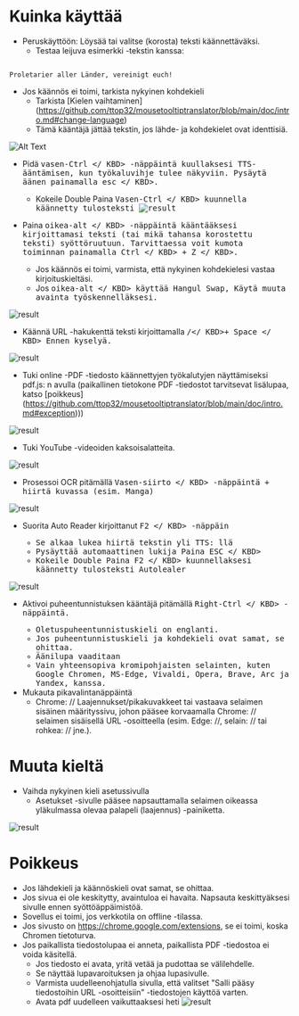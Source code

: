# Kuinka käyttää

- Peruskäyttöön: Löysää tai valitse (korosta) teksti käännettäväksi.
  - Testaa leijuva esimerkki -tekstin kanssa:
```console

Proletarier aller Länder, vereinigt euch!

```

  - Jos käännös ei toimi, tarkista nykyinen kohdekieli
    - Tarkista [Kielen vaihtaminen] (https://github.com/ttop32/mousetooltiptranslator/blob/main/doc/intro.md#change-language)
    - Tämä kääntäjä jättää tekstin, jos lähde- ja kohdekielet ovat identtisiä.

![Alt Text](/doc/reagre.gif)


- Pidä <KBD> vasen-Ctrl </ KBD> -näppäintä kuullaksesi TTS-ääntämisen, kun työkaluvihje tulee näkyviin. Pysäytä äänen painamalla <KBD> esc </ KBD>.
  - Kokeile Double Paina <KBD> Vasen-Ctrl </ KBD> kuunnella käännetty tulosteksti
![result](/doc/20.gif)


- Paina <KBD> oikea-alt </ KBD> -näppäintä kääntääksesi kirjoittamasi teksti (tai mikä tahansa korostettu teksti) syöttöruutuun. Tarvittaessa voit kumota toiminnan painamalla <KBD> Ctrl </ KBD> + <KBD> Z </ KBD>.
  - Jos käännös ei toimi, varmista, että nykyinen kohdekielesi vastaa kirjoituskieltäsi.
  - Jos <KBD> oikea-alt </ KBD> käyttää Hangul Swap,
Käytä muuta avainta työskennelläksesi.

![result](/doc/11.gif)


- Käännä URL -hakukenttä teksti kirjoittamalla <KBD>/</ KBD>+<KBD> Space </ KBD> Ennen kyselyä.

![result](/doc/21.gif)


- Tuki online -PDF -tiedosto käännettyjen työkalutyjen näyttämiseksi pdf.js: n avulla (paikallinen tietokone PDF -tiedostot tarvitsevat lisälupaa, katso [poikkeus] (https://github.com/ttop32/mousetooltiptranslator/blob/main/doc/intro.md#exception)))

![result](/doc/12.gif)


- Tuki YouTube -videoiden kaksoisalatteita.

![result](/doc/16.gif)


- Prosessoi OCR pitämällä <KBD> Vasen-siirto </ KBD> -näppäintä + hiirtä kuvassa (esim. Manga)

![result](/doc/15.gif)


- Suorita Auto Reader kirjoittanut <KBD> F2 </ KBD> -näppäin
  - Se alkaa lukea hiirtä tekstin yli TTS: llä
  - Pysäyttää automaattinen lukija Paina <KBD> ESC </ KBD>
  - Kokeile Double Paina <KBD> F2 </ KBD> kuunnellaksesi käännetty tulosteksti Autolealer

![result](/doc/30.gif)


- Aktivoi puheentunnistuksen kääntäjä pitämällä <KBD> Right-Ctrl </ KBD> -näppäintä.
  - Oletuspuheentunnistuskieli on englanti.
  - Jos puheentunnistuskieli ja kohdekieli ovat samat, se ohittaa.
  - Äänilupa vaaditaan
  - Vain yhteensopiva kromipohjaisten selainten, kuten Google Chromen, MS-Edge, Vivaldi, Opera, Brave, Arc ja Yandex, kanssa.
- Mukauta pikavalintanäppäintä
  - Chrome: // Laajennukset/pikakuvakkeet tai vastaava selaimen sisäinen määrityssivu, johon pääsee korvaamalla Chrome: // selaimen sisäisellä URL -osoitteella (esim. Edge: //, selain: // tai rohkea: // jne.).
# Muuta kieltä
- Vaihda nykyinen kieli asetussivulla
  - Asetukset -sivulle pääsee napsauttamalla selaimen oikeassa yläkulmassa olevaa palapeli (laajennus) -painiketta.

![result](/doc/14.gif)



# Poikkeus

- Jos lähdekieli ja käännöskieli ovat samat, se ohittaa.
- Jos sivua ei ole keskitytty, avaintuloa ei havaita.
Napsauta keskittyäksesi sivulle ennen syöttöäppäimistöä.
- Sovellus ei toimi, jos verkkotila on offline -tilassa.
- Jos sivusto on <https://chrome.google.com/extensions>, se ei toimi, koska Chromen tietoturva.
- Jos paikallista tiedostolupaa ei anneta, paikallista PDF -tiedostoa ei voida käsitellä.
  - Jos tiedosto ei avata, yritä vetää ja pudottaa se välilehdelle.
  - Se näyttää lupavaroituksen ja ohjaa lupasivulle.
  - Varmista uudelleenohjatulla sivulla, että valitset "Salli pääsy tiedostoihin URL -osoitteisiin" -tiedostojen käyttöä varten.
  - Avata pdf uudelleen vaikuttaaksesi heti
![result](/doc/10.gif)

